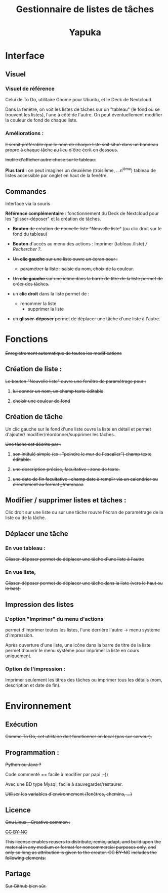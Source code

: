 # <center>Gestionnaire de listes de tâches</center>

# <center>Yapuka</center>

# Interface

## Visuel

### Visuel de référence

Celui de To Do, utilitaire Gnome pour Ubuntu, et le Deck de Nextcloud.

Dans la fenêtre, on voit les listes de tâches sur un \"tableau\" (le
fond où se trouvent les listes), l\'une à côté de l\'autre. On peut
éventuellement modifier la couleur de fond de chaque liste.

### Améliorations :

~~Il serait préférable que le nom de chaque liste soit situé dans un bandeau propre à chaque tâche au lieu d\'être écrit en dessous.~~

~~Inutile d\'afficher autre chose sur le tableau.~~

**Plus tard :** on peut imaginer un deuxième (troisième, \...n<sup>ième</sup>)
tableau de listes accessible par onglet en haut de la fenêtre.

## Commandes

Interface via la souris 

**Référence complémentaire** : fonctionnement du Deck de Nextcloud pour
les \"glisser-déposer\" et la création de tâches.

- ~~**Bouton** de création de nouvelle liste \"Nouvelle liste\"~~ (ou clic droit sur le fond du tableau)

- **Bouton** d\'accès au menu des actions : Imprimer (tableau /liste) */ Rechercher ?*.

- ~~Un **clic gauche** sur une liste ouvre un écran pour :~~
  - ~~paramétrer la liste : saisie du nom, choix de la couleur.~~

- ~~Un **clic gauche** sur une icône dans la barre de titre de la liste permet de créer des tâches.~~

- un **clic droit** dans la liste permet de :
  - renommer la liste
    - supprimer la liste

- ~~un **glisser-déposer** permet de déplacer une tâche d\'une liste à l\'autre.~~

# Fonctions

~~Enregistrement automatique de toutes les modifications~~

## Création de liste :

~~Le bouton \"Nouvelle liste\" ouvre une fenêtre de paramétrage pour :~~

1. ~~lui donner un nom, un champ texte éditable~~

2. ~~choisir une couleur de fond~~

## Création de tâche

Un clic gauche sur le fond d\'une liste ouvre la liste en détail et
permet d\'ajouter/ modifier/réordonner/supprimer les tâches.

~~Une tâche est décrite par :~~

1. ~~son intitulé simple (ex : \"peindre le mur de l\'escalier\") champ texte éditable.~~

2. ~~une description précise, facultative : zone de texte.~~

3. ~~une date de fin facultative : champ date à remplir via un calendrier ou directement au format jj/mm/aaaa~~

## Modifier / supprimer listes et tâches : 

Clic droit sur une liste ou sur une tâche rouvre l\'écran de paramétrage
de la liste ou de la tâche.

## Déplacer une tâche

### En vue tableau : 

~~Glisser-déposer permet de déplacer une tâche d\'une liste à l\'autre~~

### En vue liste, 

~~Glisser-déposer permet de déplacer une tâche dans la liste (vers le haut ou le bas).~~

## Impression des listes

### L\'option \"Imprimer\" du menu d\'actions

permet d\'imprimer toutes les listes, l\'une derrière l\'autre → menu
système d\'impression.

Après ouverture d\'une liste, une icône dans la barre de titre de la
liste permet d\'ouvrir le menu système pour imprimer la liste en cours
uniquement.

### Option de l\'impression : 

Imprimer seulement les titres des tâches ou imprimer tous les détails
(nom, description et date de fin).

# Environnement

## Exécution

~~Comme To Do, cet utilitaire doit fonctionner en local (pas sur serveur).~~

## Programmation : 

~~Python ou Java ?~~

Code commenté == facile à modifier par papi ;-))

Avec une BD type Mysql, facile à sauvegarder/restaurer.

~~Utiliser les variables d\'environnement (fenêtres, chemins, \...)~~

## Licence

~~Gnu Linux - Creative common :~~

~~[CC BY-NC](https://creativecommons.org/licenses/by-nc/4.0/)~~

~~This license enables reusers to distribute, remix, adapt, and build upon~~
~~the material in any medium or format for noncommercial purposes only,~~
~~and only so long as attribution is given to the creator. CC BY-NC~~
~~includes the following elements:~~

## Partage 

~~Sur Github bien sûr.~~
